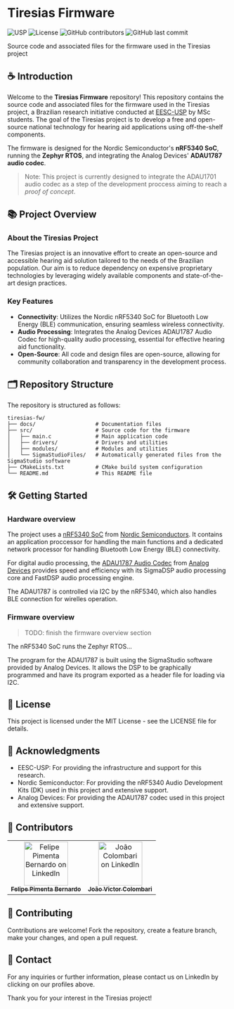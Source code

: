 # Tiresias Firmware

![USP](https://img.shields.io/badge/research-EESC_USP-blue?style=for-the-badge)
![License](https://img.shields.io/badge/License-MIT-green?style=for-the-badge)
![GitHub contributors](https://img.shields.io/github/contributors/felipepimentab/tiresias-fw?style=for-the-badge)
![GitHub last commit](https://img.shields.io/github/last-commit/felipepimentab/tiresias-fw?style=for-the-badge)

Source code and associated files for the firmware used in the Tiresias project

## ☕️ Introduction

Welcome to the **Tiresias Firmware** repository! This repository contains the source code and associated files for the firmware used in the Tiresias project, a Brazilian research initiative conducted at [EESC-USP](https://www.eesc.usp.br/) by MSc students. The goal of the Tiresias project is to develop a free and open-source national technology for hearing aid applications using off-the-shelf components.

The firmware is designed for the Nordic Semiconductor's **nRF5340 SoC**, running the **Zephyr RTOS**, and integrating the Analog Devices' **ADAU1787 audio codec**.

> Note: This project is currently designed to integrate the ADAU1701 audio codec as a step of the development proccess aiming to reach a _proof of concept_.

## 📚 Project Overview

### About the Tiresias Project

The Tiresias project is an innovative effort to create an open-source and accessible hearing aid solution tailored to the needs of the Brazilian population. Our aim is to reduce dependency on expensive proprietary technologies by leveraging widely available components and state-of-the-art design practices.

### Key Features

- **Connectivity**: Utilizes the Nordic nRF5340 SoC for Bluetooth Low Energy (BLE) communication, ensuring seamless wireless connectivity.
- **Audio Processing**: Integrates the Analog Devices ADAU1787 Audio Codec for high-quality audio processing, essential for effective hearing aid functionality.
- **Open-Source**: All code and design files are open-source, allowing for community collaboration and transparency in the development process.

## 🗂️ Repository Structure

The repository is structured as follows:

```plaintext
tiresias-fw/
├── docs/                   # Documentation files
├── src/                    # Source code for the firmware
│   ├── main.c              # Main application code
│   ├── drivers/            # Drivers and utilities
│   ├── modules/            # Modules and utilities
│   └── SigmaStudioFiles/   # Automatically generated files from the SigmaStudio software
├── CMakeLists.txt          # CMake build system configuration
└── README.md               # This README file
```

## 🛠️ Getting Started

### Hardware overview

The project uses a [nRF5340 SoC](https://www.nordicsemi.com/Products/nRF5340) from [Nordic Semiconductors](https://www.nordicsemi.com). It contains an application proccessor for handling the main functions and a dedicated network processor for handling Bluetooth Low Energy (BLE) connectivity.

For digital audio processing, the [ADAU1787 Audio Codec](https://www.analog.com/en/products/adau1787.html) from [Analog Devices](https://www.analog.com/en/index.html) provides speed and efficiency with its SigmaDSP audio processing core and FastDSP audio processing engine.

The ADAU1787 is controlled via I2C by the nRF5340, which also handles BLE connection for wirelles operation.

### Firmware overview

> TODO: finish the firmware overview section

The nRF5340 SoC runs the Zephyr RTOS...

The program for the ADAU1787 is built using the SigmaStudio software provided by Analog Devices. It allows the DSP to be graphically programmed and have its program exported as a header file for loading via I2C.

## 📝 License

This project is licensed under the MIT License - see the LICENSE file for details.

## 📮 Acknowledgments

- EESC-USP: For providing the infrastructure and support for this research.
- Nordic Semiconductor: For providing the nRF5340 Audio Development Kits (DK) used in this project and extensive support.
- Analog Devices: For providing the ADAU1787 codec used in this project and extensive support.

## 👥 Contributors

<table>
  <tr>
    <td align="center">
      <a href="https://www.linkedin.com/in/felipepimentab/">
        <img src="https://media.licdn.com/dms/image/v2/D4D03AQFyoYsj9tdKNQ/profile-displayphoto-shrink_800_800/profile-displayphoto-shrink_800_800/0/1703206014313?e=1730937600&v=beta&t=18_O5J1wTH-HddT_AuEWWBmmE-W6BBoCV4ESLxacxYU" width="100px;" alt="Felipe Pimenta Bernardo on LinkedIn"/><br>
        <sub>
          <b>Felipe Pimenta Bernardo</b>
        </sub>
      </a>
    </td>
    <td align="center">
      <a href="https://www.linkedin.com/in/joaocolombari/">
        <img src="https://media.licdn.com/dms/image/v2/D4D03AQFsZ0xGEuZxrg/profile-displayphoto-shrink_800_800/profile-displayphoto-shrink_800_800/0/1692278514805?e=1730937600&v=beta&t=4HyZxSg3sPDtpvB7AkE4bi-QBfpsZywh1Njb9Q2T2sY" width="100px;" alt="João Colombari on LinkedIn"/><br>
        <sub>
          <b>João Victor Colombari</b>
        </sub>
      </a>
    </td>
  </tr>
</table>

## 🤝 Contributing

Contributions are welcome! Fork the repository, create a feature branch, make your changes, and open a pull request.

## 📩 Contact

For any inquiries or further information, please contact us on LinkedIn by clicking on our profiles above.

Thank you for your interest in the Tiresias project!
